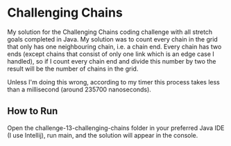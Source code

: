 # Challenging Chains

My solution for the Challenging Chains coding challenge with all stretch goals completed in Java. My solution was to count every chain in the grid that only has one neighbouring chain, i.e. a chain end. Every chain has two ends (except chains that consist of only one link which is an edge case I handled), so if I count every chain end and divide this number by two the result will be the number of chains in the grid.

Unless I'm doing this wrong, according to my timer this process takes less than a millisecond (around 235700 nanoseconds). 

## How to Run

Open the challenge-13-challenging-chains folder in your preferred Java IDE (I use Intellij), run main, and the solution will appear in the console.
